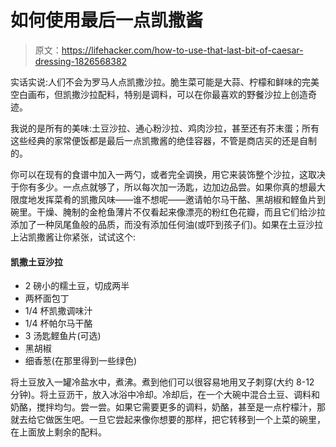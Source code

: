 # 如何使用最后一点凯撒酱

> 原文：<https://lifehacker.com/how-to-use-that-last-bit-of-caesar-dressing-1826568382>

实话实说:人们不会为罗马人点凯撒沙拉。脆生菜可能是大蒜、柠檬和鲜味的完美空白画布，但凯撒沙拉配料，特别是调料，可以在你最喜欢的野餐沙拉上创造奇迹。



我说的是所有的美味:土豆沙拉、通心粉沙拉、鸡肉沙拉，甚至还有芥末蛋；所有这些经典的家常便饭都是最后一点凯撒酱的绝佳容器，不管是商店买的还是自制的。

你可以在现有的食谱中加入一两勺，或者完全调换，用它来装饰整个沙拉，这取决于你有多少。一点点就够了，所以每次加一汤匙，边加边品尝。如果你真的想最大限度地发挥菜肴的凯撒风味——谁不想呢——邀请帕尔马干酪、黑胡椒和鲣鱼片到碗里。干燥、腌制的金枪鱼薄片不仅看起来像漂亮的粉红色花瓣，而且它们给沙拉添加了一种凤尾鱼般的品质，而没有添加任何油(或吓到孩子们)。如果在土豆沙拉上沾凯撒酱让你紧张，试试这个:

#### 凯撒土豆沙拉

*   2 磅小的糯土豆，切成两半
*   两杯面包丁
*   1/4 杯凯撒调味汁
*   1/4 杯帕尔马干酪
*   3 汤匙鲣鱼片(可选)
*   黑胡椒
*   细香葱(在那里得到一些绿色)

将土豆放入一罐冷盐水中，煮沸。煮到他们可以很容易地用叉子刺穿(大约 8-12 分钟)。将土豆沥干，放入冰浴中冷却。冷却后，在一个大碗中混合土豆、调料和奶酪，搅拌均匀。尝一尝。如果它需要更多的调料，奶酪，甚至是一点柠檬汁，那就去给它做医生吧。一旦它尝起来像你想要的那样，把它转移到一个上菜的碗里，在上面放上剩余的配料。